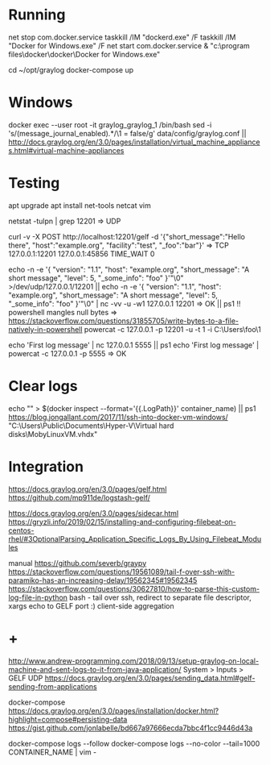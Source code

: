 # Running

net stop com.docker.service
taskkill /IM "dockerd.exe" /F
taskkill /IM "Docker for Windows.exe" /F
net start com.docker.service
& "c:\program files\docker\docker\Docker for Windows.exe"

cd ~/opt/graylog
docker-compose up

# Windows

docker exec --user root -it graylog_graylog_1 /bin/bash
sed -i 's/\(message_journal_enabled\).*/\1 = false/g' data/config/graylog.conf
||
http://docs.graylog.org/en/3.0/pages/installation/virtual_machine_appliances.html#virtual-machine-appliances

# Testing

apt upgrade
apt install net-tools netcat vim

netstat -tulpn | grep 12201
=> UDP

curl -v -X POST http://localhost:12201/gelf -d '{"short_message":"Hello there", "host":"example.org", "facility":"test", "_foo":"bar"}'
=>
TCP    127.0.0.1:12201        127.0.0.1:45856        TIME_WAIT       0

echo -n -e '{ "version": "1.1", "host": "example.org", "short_message": "A short message", "level": 5, "_some_info": "foo" }'"\0" >/dev/udp/127.0.0.1/12201
||
echo -n -e '{ "version": "1.1", "host": "example.org", "short_message": "A short message", "level": 5, "_some_info": "foo" }'"\0" | nc -vv -u -w1 127.0.0.1 12201
=> OK
|| ps1
!! powershell mangles null bytes
=>
https://stackoverflow.com/questions/31855705/write-bytes-to-a-file-natively-in-powershell
powercat -c 127.0.0.1 -p 12201 -u -t 1 -i C:\Users\foo\1

echo 'First log message' | nc 127.0.0.1 5555
|| ps1
echo 'First log message' | powercat -c 127.0.0.1 -p 5555
=> OK

# Clear logs

echo "" > $(docker inspect --format='{{.LogPath}}' container_name)
|| ps1
https://blog.jongallant.com/2017/11/ssh-into-docker-vm-windows/
    "C:\Users\Public\Documents\Hyper-V\Virtual hard disks\MobyLinuxVM.vhdx"

# Integration

https://docs.graylog.org/en/3.0/pages/gelf.html
    https://github.com/mp911de/logstash-gelf/

https://docs.graylog.org/en/3.0/pages/sidecar.html
    https://gryzli.info/2019/02/15/installing-and-configuring-filebeat-on-centos-rhel/#3OptionalParsing_Application_Specific_Logs_By_Using_Filebeat_Modules

manual
    https://github.com/severb/graypy
    https://stackoverflow.com/questions/19561089/tail-f-over-ssh-with-paramiko-has-an-increasing-delay/19562345#19562345
    https://stackoverflow.com/questions/30627810/how-to-parse-this-custom-log-file-in-python
    bash - tail over ssh, redirect to separate file descriptor, xargs echo to GELF port
        :) client-side aggregation

# +

http://www.andrew-programming.com/2018/09/13/setup-graylog-on-local-machine-and-sent-logs-to-it-from-java-application/
    System > Inputs > GELF UDP
        https://docs.graylog.org/en/3.0/pages/sending_data.html#gelf-sending-from-applications

docker-compose
    https://docs.graylog.org/en/3.0/pages/installation/docker.html?highlight=compose#persisting-data
    https://gist.github.com/jonlabelle/bd667a97666ecda7bbc4f1cc9446d43a

docker-compose logs --follow
docker-compose logs --no-color --tail=1000 CONTAINER_NAME | vim -


